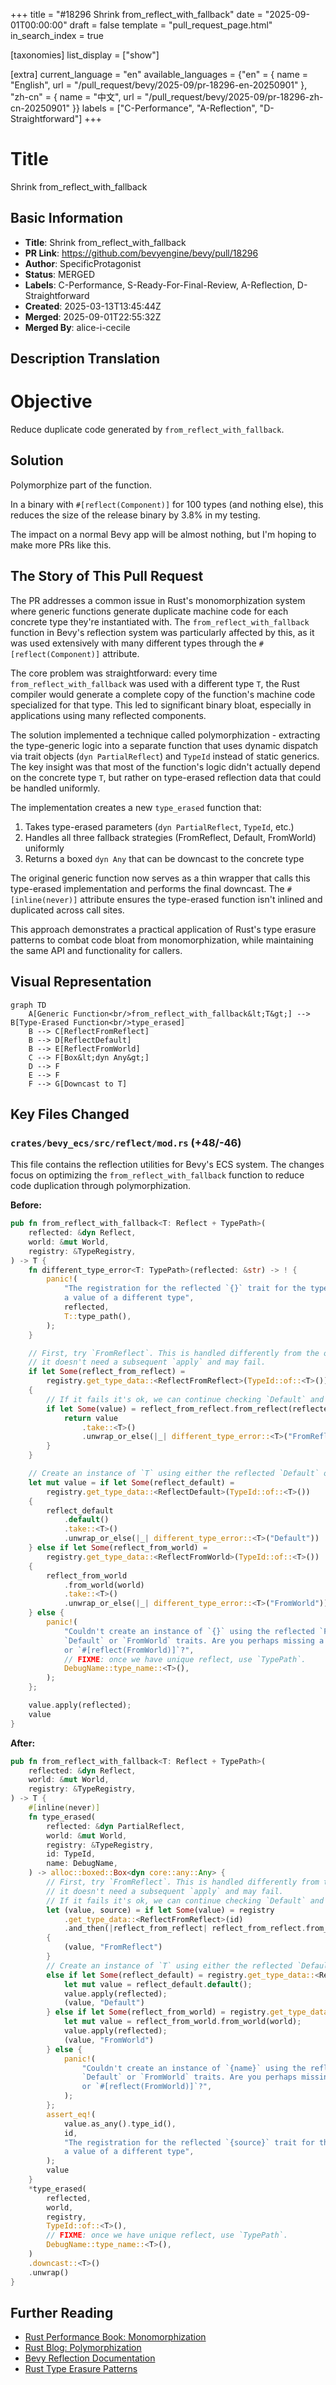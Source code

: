 +++
title = "#18296 Shrink from_reflect_with_fallback"
date = "2025-09-01T00:00:00"
draft = false
template = "pull_request_page.html"
in_search_index = true

[taxonomies]
list_display = ["show"]

[extra]
current_language = "en"
available_languages = {"en" = { name = "English", url = "/pull_request/bevy/2025-09/pr-18296-en-20250901" }, "zh-cn" = { name = "中文", url = "/pull_request/bevy/2025-09/pr-18296-zh-cn-20250901" }}
labels = ["C-Performance", "A-Reflection", "D-Straightforward"]
+++

# Title
Shrink from_reflect_with_fallback

## Basic Information
- **Title**: Shrink from_reflect_with_fallback
- **PR Link**: https://github.com/bevyengine/bevy/pull/18296
- **Author**: SpecificProtagonist
- **Status**: MERGED
- **Labels**: C-Performance, S-Ready-For-Final-Review, A-Reflection, D-Straightforward
- **Created**: 2025-03-13T13:45:44Z
- **Merged**: 2025-09-01T22:55:32Z
- **Merged By**: alice-i-cecile

## Description Translation
# Objective

Reduce duplicate code generated by `from_reflect_with_fallback`.

## Solution

Polymorphize part of the function.

In a binary with `#[reflect(Component)]` for 100 types (and nothing else), this reduces the size of the release binary by 3.8% in my testing.

The impact on a normal Bevy app will be almost nothing, but I'm hoping to make more PRs like this.

## The Story of This Pull Request

The PR addresses a common issue in Rust's monomorphization system where generic functions generate duplicate machine code for each concrete type they're instantiated with. The `from_reflect_with_fallback` function in Bevy's reflection system was particularly affected by this, as it was used extensively with many different types through the `#[reflect(Component)]` attribute.

The core problem was straightforward: every time `from_reflect_with_fallback` was used with a different type `T`, the Rust compiler would generate a complete copy of the function's machine code specialized for that type. This led to significant binary bloat, especially in applications using many reflected components.

The solution implemented a technique called polymorphization - extracting the type-generic logic into a separate function that uses dynamic dispatch via trait objects (`dyn PartialReflect`) and `TypeId` instead of static generics. The key insight was that most of the function's logic didn't actually depend on the concrete type `T`, but rather on type-erased reflection data that could be handled uniformly.

The implementation creates a new `type_erased` function that:
1. Takes type-erased parameters (`dyn PartialReflect`, `TypeId`, etc.)
2. Handles all three fallback strategies (FromReflect, Default, FromWorld) uniformly
3. Returns a boxed `dyn Any` that can be downcast to the concrete type

The original generic function now serves as a thin wrapper that calls this type-erased implementation and performs the final downcast. The `#[inline(never)]` attribute ensures the type-erased function isn't inlined and duplicated across call sites.

This approach demonstrates a practical application of Rust's type erasure patterns to combat code bloat from monomorphization, while maintaining the same API and functionality for callers.

## Visual Representation

```mermaid
graph TD
    A[Generic Function<br/>from_reflect_with_fallback&lt;T&gt;] --> B[Type-Erased Function<br/>type_erased]
    B --> C[ReflectFromReflect]
    B --> D[ReflectDefault]
    B --> E[ReflectFromWorld]
    C --> F[Box&lt;dyn Any&gt;]
    D --> F
    E --> F
    F --> G[Downcast to T]
```

## Key Files Changed

### `crates/bevy_ecs/src/reflect/mod.rs` (+48/-46)

This file contains the reflection utilities for Bevy's ECS system. The changes focus on optimizing the `from_reflect_with_fallback` function to reduce code duplication through polymorphization.

**Before:**
```rust
pub fn from_reflect_with_fallback<T: Reflect + TypePath>(
    reflected: &dyn Reflect,
    world: &mut World,
    registry: &TypeRegistry,
) -> T {
    fn different_type_error<T: TypePath>(reflected: &str) -> ! {
        panic!(
            "The registration for the reflected `{}` trait for the type `{}` produced \
            a value of a different type",
            reflected,
            T::type_path(),
        );
    }

    // First, try `FromReflect`. This is handled differently from the others because
    // it doesn't need a subsequent `apply` and may fail.
    if let Some(reflect_from_reflect) =
        registry.get_type_data::<ReflectFromReflect>(TypeId::of::<T>())
    {
        // If it fails it's ok, we can continue checking `Default` and `FromWorld`.
        if let Some(value) = reflect_from_reflect.from_reflect(reflected) {
            return value
                .take::<T>()
                .unwrap_or_else(|_| different_type_error::<T>("FromReflect"));
        }
    }

    // Create an instance of `T` using either the reflected `Default` or `FromWorld`.
    let mut value = if let Some(reflect_default) =
        registry.get_type_data::<ReflectDefault>(TypeId::of::<T>())
    {
        reflect_default
            .default()
            .take::<T>()
            .unwrap_or_else(|_| different_type_error::<T>("Default"))
    } else if let Some(reflect_from_world) =
        registry.get_type_data::<ReflectFromWorld>(TypeId::of::<T>())
    {
        reflect_from_world
            .from_world(world)
            .take::<T>()
            .unwrap_or_else(|_| different_type_error::<T>("FromWorld"))
    } else {
        panic!(
            "Couldn't create an instance of `{}` using the reflected `FromReflect`, \
            `Default` or `FromWorld` traits. Are you perhaps missing a `#[reflect(Default)]` \
            or `#[reflect(FromWorld)]`?",
            // FIXME: once we have unique reflect, use `TypePath`.
            DebugName::type_name::<T>(),
        );
    };

    value.apply(reflected);
    value
}
```

**After:**
```rust
pub fn from_reflect_with_fallback<T: Reflect + TypePath>(
    reflected: &dyn Reflect,
    world: &mut World,
    registry: &TypeRegistry,
) -> T {
    #[inline(never)]
    fn type_erased(
        reflected: &dyn PartialReflect,
        world: &mut World,
        registry: &TypeRegistry,
        id: TypeId,
        name: DebugName,
    ) -> alloc::boxed::Box<dyn core::any::Any> {
        // First, try `FromReflect`. This is handled differently from the others because
        // it doesn't need a subsequent `apply` and may fail.
        // If it fails it's ok, we can continue checking `Default` and `FromWorld`.
        let (value, source) = if let Some(value) = registry
            .get_type_data::<ReflectFromReflect>(id)
            .and_then(|reflect_from_reflect| reflect_from_reflect.from_reflect(reflected))
        {
            (value, "FromReflect")
        }
        // Create an instance of `T` using either the reflected `Default` or `FromWorld`.
        else if let Some(reflect_default) = registry.get_type_data::<ReflectDefault>(id) {
            let mut value = reflect_default.default();
            value.apply(reflected);
            (value, "Default")
        } else if let Some(reflect_from_world) = registry.get_type_data::<ReflectFromWorld>(id) {
            let mut value = reflect_from_world.from_world(world);
            value.apply(reflected);
            (value, "FromWorld")
        } else {
            panic!(
                "Couldn't create an instance of `{name}` using the reflected `FromReflect`, \
                `Default` or `FromWorld` traits. Are you perhaps missing a `#[reflect(Default)]` \
                or `#[reflect(FromWorld)]`?",
            );
        };
        assert_eq!(
            value.as_any().type_id(),
            id,
            "The registration for the reflected `{source}` trait for the type `{name}` produced \
            a value of a different type",
        );
        value
    }
    *type_erased(
        reflected,
        world,
        registry,
        TypeId::of::<T>(),
        // FIXME: once we have unique reflect, use `TypePath`.
        DebugName::type_name::<T>(),
    )
    .downcast::<T>()
    .unwrap()
}
```

## Further Reading

- [Rust Performance Book: Monomorphization](https://nnethercote.github.io/perf-book/compile-times.html#monomorphization)
- [Rust Blog: Polymorphization](https://blog.rust-lang.org/inside-rust/2020/02/25/polymorphisation.html)
- [Bevy Reflection Documentation](https://docs.rs/bevy_reflect/latest/bevy_reflect/)
- [Rust Type Erasure Patterns](https://www.codeproject.com/Articles/1250465/Type-Erasure-in-Rust)